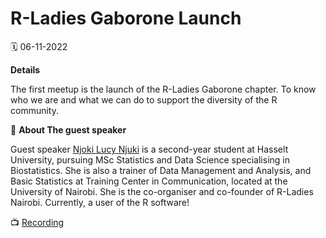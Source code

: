 
# R-Ladies Gaborone Launch

🗓 06-11-2022

**Details**

The first meetup is the launch of the R-Ladies Gaborone chapter. To know who we are and what we can do to support the diversity of the R community.

👤 **About The guest speaker** 

Guest speaker [Njoki Lucy Njuki](https://twitter.com/lucy_njokinjuki) is a second-year student at Hasselt University, pursuing MSc Statistics and Data Science specialising in Biostatistics. She is also a trainer of Data Management and Analysis, and Basic Statistics at Training Center in Communication, located at the University of Nairobi. She is the co-organiser and co-founder of R-Ladies Nairobi. Currently, a user of the R software!

📺 [Recording](https://www.youtube.com/watch?v=8Di33E2jBJM&t=131s)

